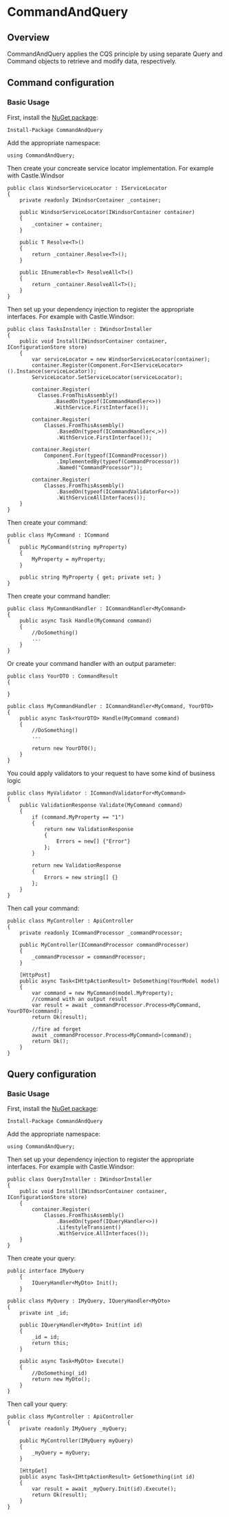 # CommandAndQuery

## Overview

CommandAndQuery applies the CQS principle by using separate Query and Command objects to retrieve and modify data, respectively.

## Command configuration

### Basic Usage

First, install the [NuGet package](https://www.nuget.org/packages/CommandAndQuery/):

```Install-Package CommandAndQuery```

Add the appropriate namespace:

```
using CommandAndQuery;
```

Then create your concreate service locator implementation. For example with Castle.Windsor

```
public class WindsorServiceLocator : IServiceLocator
{
	private readonly IWindsorContainer _container;

	public WindsorServiceLocator(IWindsorContainer container)
	{
		_container = container;
	}

	public T Resolve<T>()
	{
		return _container.Resolve<T>();
	}

	public IEnumerable<T> ResolveAll<T>()
	{
		return _container.ResolveAll<T>();
	}
}
```

Then set up your dependency injection to register the appropriate interfaces. For example with Castle.Windsor:

```
public class TasksInstaller : IWindsorInstaller
{
	public void Install(IWindsorContainer container, IConfigurationStore store)
	{
		var serviceLocator = new WindsorServiceLocator(container);
		container.Register(Component.For<IServiceLocator>().Instance(serviceLocator));
		ServiceLocator.SetServiceLocator(serviceLocator);

		container.Register(
		  Classes.FromThisAssembly()
			   .BasedOn(typeof(ICommandHandler<>))
			   .WithService.FirstInterface());

		container.Register(
			Classes.FromThisAssembly()
				.BasedOn(typeof(ICommandHandler<,>))
				.WithService.FirstInterface());

		container.Register(
			Component.For(typeof(ICommandProcessor))
				.ImplementedBy(typeof(CommandProcessor))
				.Named("CommandProcessor"));
				
		container.Register(
			Classes.FromThisAssembly()
				.BasedOn(typeof(ICommandValidatorFor<>))
				.WithServiceAllInterfaces());
	}
}
```

Then create your command:

```
public class MyCommand : ICommand
{
	public MyCommand(string myProperty)
	{
		MyProperty = myProperty;
	}

	public string MyProperty { get; private set; }
}
```

Then create your command handler:

```
public class MyCommandHandler : ICommandHandler<MyCommand>
{
	public async Task Handle(MyCommand command)
	{
		//DoSomething()
		...	
	}
}
```

Or create your command handler with an output parameter:

```
public class YourDTO : CommandResult
{

}

public class MyCommandHandler : ICommandHandler<MyCommand, YourDTO>
{
	public async Task<YourDTO> Handle(MyCommand command)
	{
		//DoSomething()
		...			

		return new YourDTO();
	}
}
```

You could apply validators to your request to have some kind of business logic


```
public class MyValidator : ICommandValidatorFor<MyCommand>
{
	public ValidationResponse Validate(MyCommand command)
	{
		if (command.MyProperty == "1")
		{
			return new ValidationResponse
			{
				Errors = new[] {"Error"}
			};
		}

		return new ValidationResponse
		{
			Errors = new string[] {}
		};
	}
}
```

Then call your command:

```
public class MyController : ApiController
{
	private readonly ICommandProcessor _commandProcessor;

	public MyController(ICommandProcessor commandProcessor)
	{
		_commandProcessor = commandProcessor;
	}

	[HttpPost]
	public async Task<IHttpActionResult> DoSomething(YourModel model)
	{
		var command = new MyCommand(model.MyProperty);
		//command with an output result
		var result = await _commandProcessor.Process<MyCommand, YourDTO>(command);
		return Ok(result);

		//fire ad forget
		await _commandProcessor.Process<MyCommand>(command);
		return Ok();
	}
}
```

## Query configuration

### Basic Usage

First, install the [NuGet package](https://www.nuget.org/packages/CommandAndQuery/):

```Install-Package CommandAndQuery```

Add the appropriate namespace:

```
using CommandAndQuery;
```

Then set up your dependency injection to register the appropriate interfaces. For example with Castle.Windsor:

```
public class QueryInstaller : IWindsorInstaller
{
	public void Install(IWindsorContainer container, IConfigurationStore store)
	{
		container.Register(
			Classes.FromThisAssembly()
				.BasedOn(typeof(IQueryHandler<>))
				.LifestyleTransient()
				.WithService.AllInterfaces());
	}
}
```

Then create your query:

```
public interface IMyQuery
    {
        IQueryHandler<MyDto> Init();
    }
	
public class MyQuery : IMyQuery, IQueryHandler<MyDto>
{
	private int _id;

	public IQueryHandler<MyDto> Init(int id)
	{
		_id = id;
		return this;
	}

	public async Task<MyDto> Execute()
	{
		//DoSomething(_id)
		return new MyDto();
	}
}
```

Then call your query:

```
public class MyController : ApiController
{
	private readonly IMyQuery _myQuery;

	public MyController(IMyQuery myQuery)
	{
		_myQuery = myQuery;
	}

	[HttpGet]
	public async Task<IHttpActionResult> GetSomething(int id)
	{
		var result = await _myQuery.Init(id).Execute();
		return Ok(result);
	}
}
```
